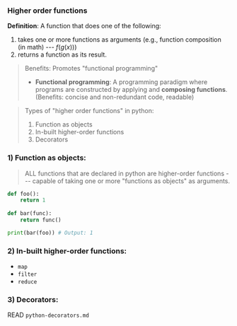 ### Higher order functions

**Definition**: A function that does one of the following: 
1. takes one or more functions as arguments (e.g., function composition (in math) --- $f(g(x))$)
2. returns a function as its result.


> Benefits: Promotes "functional programming"
> - **Functional programming**: A programming paradigm where programs are constructed by applying and **composing functions**. (Benefits: concise and non-redundant code, readable)
> 

> Types of "higher order functions" in python:
> 1. Function as objects
> 2. In-built higher-order functions
> 3. Decorators


### 1) Function as objects:
> ALL functions that are declared in python are higher-order functions --- capable of taking one or more "functions as objects" as arguments.
```python
def foo():
    return 1 
    
def bar(func):
    return func()

print(bar(foo)) # Output: 1
```


### 2) In-built higher-order functions:
- `map`
- `filter`
- `reduce`


### 3) Decorators:
READ `python-decorators.md`


